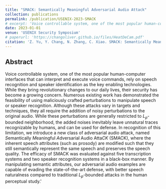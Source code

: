 ```yaml
---
title: "SMACK: Semantically Meaningful Adversarial Audio Attack"
collection: publications
permalink: /publication/USENIX-2023-SMACK
# excerpt: 'Voice controllable system, one of the most popular human-computer interfaces that can interpret and execute voice commands, rely on speech recognition and speaker identification as the key enabling technologies. While they bring revolutionary changes to our daily lives, their security has become a growing concern. Numerous existing work has demonstrated the feasibility of using maliciously crafted perturbations to manipulate speech or speaker recognition. Although these attacks vary in targets and techniques, they all require the addition of noisy perturbations to the original audio. While these perturbations are generally restricted to $L_p$-bounded neighborhood, the added noises inevitably leave unnatural traces recognizable by humans, and can be used for defense. In recognition of this limitation, we introduce a new class of adversarial audio attack, named Semantically Meaningful Adversarial Audio AttacK (SMACK), where the inherent speech attributes (such as prosody) are modified such that they still semantically represent the same speech and preserves the speech quality. The efficacy of SMACK was evaluated against five transcription systems and two speaker recognition systems in a black-box manner. By manipulating semantic attributes, our adversarial audio examples are capable of evading the state-of-the-art defense, with better speech naturalness compared to traditional $L_p$-bounded attacks in the human perceptual study.'
date: 2023-01-01
venue: 'USENIX Security Symposium'
# paperurl: 'https://changoliver.github.io/files/HeatDeCam.pdf'
citation: 'Z. Yu, Y. Chang, N. Zhang, C. Xiao. SMACK: Semantically Meaningful Adversarial Audio Attack. In Proceedings of the 32nd USENIX Security Symposium 2023. USENIX Association'
---
```

## Abstract
Voice controllable system, one of the most popular human-computer interfaces that can interpret and execute voice commands, rely on speech recognition and speaker identification as the key enabling technologies. While they bring revolutionary changes to our daily lives, their security has become a growing concern. Numerous existing work has demonstrated the feasibility of using maliciously crafted perturbations to manipulate speech or speaker recognition. Although these attacks vary in targets and techniques, they all require the addition of noisy perturbations to the original audio. While these perturbations are generally restricted to $L_p$-bounded neighborhood, the added noises inevitably leave unnatural traces recognizable by humans, and can be used for defense. In recognition of this limitation, we introduce a new class of adversarial audio attack, named *S*emantically *M*eaningful *A*dversarial Audio Atta*CK* (SMACK), where the inherent speech attributes (such as prosody) are modified such that they still semantically represent the same speech and preserves the speech quality. The efficacy of SMACK was evaluated against five transcription systems and two speaker recognition systems in a black-box manner. By manipulating semantic attributes, our adversarial audio examples are capable of evading the state-of-the-art defense, with better speech naturalness compared to traditional $L_p$-bounded attacks in the human perceptual study.'

<!-- + Citation: Zhiyuan Yu, Zhuohang Li, Yuanhaur Chang, Skylar Fong, Jian Liu, and Ning
Zhang. 2022. HeatDeCam: Detecting Hidden Spy Cameras via Thermal
Emissions. In Proceedings of the 2022 ACM SIGSAC Conference on Computer
and Communications Security (CCS ’22), November 7–11, 2022, Los Angeles,
CA, USA. ACM, New York, NY, USA, 17 pages. https://doi.org/10.1145/3548606.3560669 -->